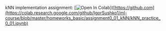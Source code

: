 kNN implementation assignment:
[![Open In Colab](https://colab.research.google.com/assets/colab-badge.svg)]([https://github.com](https://colab.research.google.com/github/IgorSushko1/ml-course/blob/master/homeworks_basic/assignment0_01_kNN/kNN_practice_0_01.ipynb)
